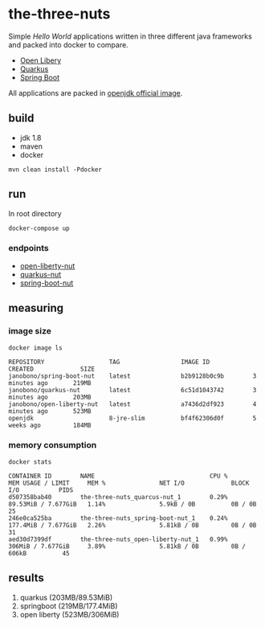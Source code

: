 # the-three-nuts

Simple _Hello World_ applications written in three different java frameworks and packed into docker to compare.

- [Open Libery](https://openliberty.io/)
- [Quarkus](https://quarkus.io/)
- [Spring Boot](https://spring.io/projects/spring-boot)

All applications are packed in [openjdk official image](https://hub.docker.com/_/openjdk). 


## build

- jdk 1.8
- maven
- docker

```shell script
mvn clean install -Pdocker
```


## run

In root directory

```shell script
docker-compose up
```


### endpoints

- [open-liberty-nut](http://127.0.0.1:8081/open-liberty-nut/hello)
- [quarkus-nut](http://127.0.0.1:8082/hello)
- [spring-boot-nut](http://127.0.0.1:8081/hello)
 

## measuring


### image size

```shell script
docker image ls
```

```
REPOSITORY                  TAG                 IMAGE ID            CREATED             SIZE
janobono/spring-boot-nut    latest              b2b9128b0c9b        3 minutes ago       219MB
janobono/quarkus-nut        latest              6c51d1043742        3 minutes ago       203MB
janobono/open-liberty-nut   latest              a7436d2df923        4 minutes ago       523MB
openjdk                     8-jre-slim          bf4f62306d0f        5 weeks ago         184MB
```


### memory consumption

```shell script
docker stats
```

```
CONTAINER ID        NAME                                CPU %               MEM USAGE / LIMIT     MEM %               NET I/O             BLOCK I/O           PIDS
d507358bab40        the-three-nuts_quarcus-nut_1        0.29%               89.53MiB / 7.677GiB   1.14%               5.9kB / 0B          0B / 0B             25
246e0ca525ba        the-three-nuts_spring-boot-nut_1    0.24%               177.4MiB / 7.677GiB   2.26%               5.81kB / 0B         0B / 0B             31
aed30d7399df        the-three-nuts_open-liberty-nut_1   0.99%               306MiB / 7.677GiB     3.89%               5.81kB / 0B         0B / 606kB          45
```


## results

1. quarkus (203MB/89.53MiB)
1. springboot (219MB/177.4MiB)
1. open liberty (523MB/306MiB)
